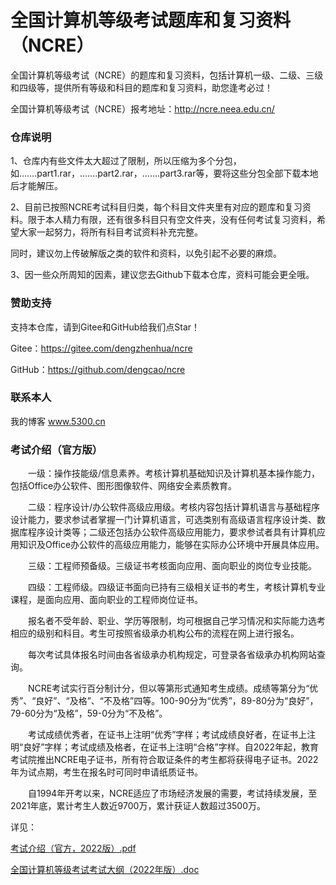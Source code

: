 # 全国计算机等级考试题库和复习资料（NCRE）

全国计算机等级考试（NCRE）的题库和复习资料，包括计算机一级、二级、三级和四级等，提供所有等级和科目的题库和复习资料，助您逢考必过！

全国计算机等级考试（NCRE）报考地址：http://ncre.neea.edu.cn/



### 仓库说明

1、仓库内有些文件太大超过了限制，所以压缩为多个分包，如…….part1.rar，…….part2.rar，…….part3.rar等，要将这些分包全部下载本地后才能解压。

2、目前已按照NCRE考试科目归类，每个科目文件夹里有对应的题库和复习资料。限于本人精力有限，还有很多科目只有空文件夹，没有任何考试复习资料，希望大家一起努力，将所有科目考试资料补充完整。

同时，建议勿上传破解版之类的软件和资料，以免引起不必要的麻烦。

3、因一些众所周知的因素，建议您去Github下载本仓库，资料可能会更全哦。


### 赞助支持

支持本仓库，请到Gitee和GitHub给我们点Star！

Gitee：https://gitee.com/dengzhenhua/ncre

GitHub：https://github.com/dengcao/ncre



### 联系本人

我的博客 www.5300.cn



### 考试介绍（官方版）


　　一级：操作技能级/信息素养。考核计算机基础知识及计算机基本操作能力，包括Office办公软件、图形图像软件、网络安全素质教育。


　　二级：程序设计/办公软件高级应用级。考核内容包括计算机语言与基础程序设计能力，要求参试者掌握一门计算机语言，可选类别有高级语言程序设计类、数据库程序设计类等；二级还包括办公软件高级应用能力，要求参试者具有计算机应用知识及Office办公软件的高级应用能力，能够在实际办公环境中开展具体应用。


　　三级：工程师预备级。三级证书考核面向应用、面向职业的岗位专业技能。


　　四级：工程师级。四级证书面向已持有三级相关证书的考生，考核计算机专业课程，是面向应用、面向职业的工程师岗位证书。


　　报名者不受年龄、职业、学历等限制，均可根据自己学习情况和实际能力选考相应的级别和科目。考生可按照省级承办机构公布的流程在网上进行报名。


　　每次考试具体报名时间由各省级承办机构规定，可登录各省级承办机构网站查询。


　　NCRE考试实行百分制计分，但以等第形式通知考生成绩。成绩等第分为“优秀”、“良好”、“及格”、“不及格”四等。100-90分为“优秀”，89-80分为“良好”，79-60分为“及格”，59-0分为“不及格”。


　　考试成绩优秀者，在证书上注明“优秀”字样；考试成绩良好者，在证书上注明“良好”字样；考试成绩及格者，在证书上注明“合格”字样。自2022年起，教育考试院推出NCRE电子证书，所有符合取证条件的考生都将获得电子证书。2022年为试点期，考生在报名时可同时申请纸质证书。


　　自1994年开考以来，NCRE适应了市场经济发展的需要，考试持续发展，至2021年底，累计考生人数近9700万，累计获证人数超过3500万。



详见：

[考试介绍（官方，2022版）.pdf](考试介绍（官方，2022版）.pdf)

[全国计算机等级考试考试大纲（2022年版）.doc](全国计算机等级考试考试大纲（2022年版）.doc)
